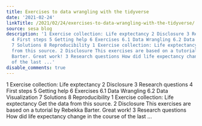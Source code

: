 ```yaml
---
title: Exercises to data wrangling with the tidyverse
date: '2021-02-24'
linkTitle: /2021/02/24/exercises-to-data-wrangling-with-the-tidyverse/
source: sesa blog
description: '1 Exercise collection: Life exptectancy 2 Disclosure 3 Research questions
  4 First steps 5 Getting help 6 Exercises 6.1 Data Wrangling 6.2 Data Visualization
  7 Solutions 8 Reproducibility 1 Exercise collection: Life exptectancy Get the data
  from this source. 2 Disclosure This exercises are based on a tutorial by Rebekka
  Barter. Great work! 3 Research questions How did life expectancy change in the course
  of the last ...'
disable_comments: true
---
```

1 Exercise collection: Life exptectancy 2 Disclosure 3 Research questions 4 First steps 5 Getting help 6 Exercises 6.1 Data Wrangling 6.2 Data Visualization 7 Solutions 8 Reproducibility 1 Exercise collection: Life exptectancy Get the data from this source. 2 Disclosure This exercises are based on a tutorial by Rebekka Barter. Great work! 3 Research questions How did life expectancy change in the course of the last ...